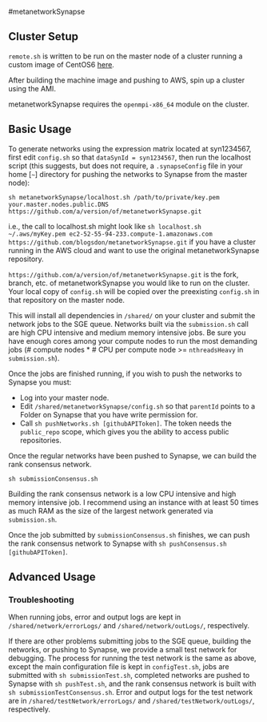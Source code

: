 #metanetworkSynapse

## Cluster Setup

`remote.sh` is written to be run on the master node of a cluster running a custom image of CentOS6 [here](https://github.com/th1vairam/CommonCompute/tree/forMetaNetCluster).

After building the machine image and pushing to AWS, spin up a cluster using the AMI.

metanetworkSynapse requires the `openmpi-x86_64` module on the cluster.

## Basic Usage
To generate networks using the expression matrix located at syn1234567, first edit `config.sh` so that `dataSynId = syn1234567`, then run the localhost script (this suggests, but does not require, a `.synapseConfig` file in your home [`~`] directory for pushing the networks to Synapse from the master node):

```
sh metanetworkSynapse/localhost.sh /path/to/private/key.pem your.master.nodes.public.DNS https://github.com/a/version/of/metanetworkSynapse.git
```

i.e., the call to localhost.sh might look like `sh localhost.sh ~/.aws/myKey.pem ec2-52-55-94-233.compute-1.amazonaws.com https://github.com/blogsdon/metanetworkSynapse.git` if you have a cluster running in the AWS cloud and want to use the original metanetworkSynapse repository.

`https://github.com/a/version/of/metanetworkSynapse.git` is the fork, branch, etc. of metanetworkSynapse you would like to run on the cluster. Your local copy of `config.sh` will be copied over the preexisting `config.sh` in that repository on the master node.

This will install all dependencies in `/shared/` on your cluster and submit the network jobs to the SGE queue. Networks built via the `submission.sh` call are high CPU intensive and medium memory intensive jobs. Be sure you have enough cores among your compute nodes to run the most demanding jobs (# compute nodes * # CPU per compute node >= `nthreadsHeavy` in `submission.sh`).

Once the jobs are finished running, if you wish to push the networks to Synapse you must: 

* Log into your master node. 
* Edit `/shared/metanetworkSynapse/config.sh` so that `parentId` points to a Folder on Synapse that you have write permission for.
* Call `sh pushNetworks.sh [githubAPIToken]`. The token needs the `public_repo` scope, which gives you the ability to access public repositories.

Once the regular networks have been pushed to Synapse, we can build the rank consensus network.

```
sh submissionConsensus.sh
```

Building the rank consensus network is a low CPU intensive and high memory intensive job. I recommend using an instance with at least 50 times as much RAM as the size of the largest network generated via `submission.sh`. 

Once the job submitted by `submissionConsensus.sh` finishes, we can push the rank consensus network to Synapse with `sh pushConsensus.sh [githubAPIToken]`.

## Advanced Usage

### Troubleshooting

When running jobs, error and output logs are kept in `/shared/network/errorLogs/` and `/shared/network/outLogs/`, respectively.

If there are other problems submitting jobs to the SGE queue, building the networks, or pushing to Synapse, we provide a small test network for debugging. The process for running the test network is the same as above, except the main configuration file is kept in `configTest.sh`, jobs are submitted with `sh submissionTest.sh`, completed networks are pushed to Synapse with `sh pushTest.sh`, and the rank consensus network is built with `sh submissionTestConsensus.sh`. Error and output logs for the test network are in `/shared/testNetwork/errorLogs/` and `/shared/testNetwork/outLogs/`, respectively.
